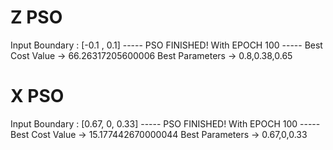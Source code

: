 # Z PSO
Input Boundary : [-0.1 , 0.1]
----- PSO FINISHED! With EPOCH 100 -----
Best Cost Value -> 66.26317205600006
Best Parameters -> 0.8,0.38,0.65

# X PSO
Input Boundary : [0.67, 0, 0.33]
----- PSO FINISHED! With EPOCH 100 -----
Best Cost Value -> 15.177442670000044
Best Parameters -> 0.67,0,0.33
